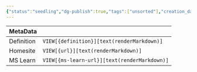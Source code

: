 ```yaml
---
{"status":"seedling","dg-publish":true,"tags":["unsorted"],"creation_date":"2024-05-09 22:45","definition":"undefined","ms-learn-url":"undefined","url":"undefined","aliases":null,"permalink":"/unsorted/mutation-testing/","dgPassFrontmatter":true}
---
```



| MetaData   |                                              |
| ---------- | -------------------------------------------- |
| Definition | `VIEW[{definition}][text(renderMarkdown)]`   |
| Homesite   | `VIEW[{url}][text(renderMarkdown)]`          |
| MS Learn   | `VIEW[{ms-learn-url}][text(renderMarkdown)]` |
